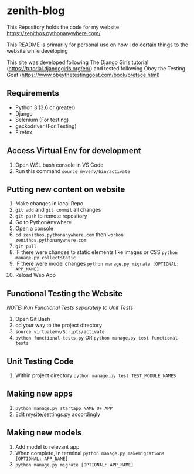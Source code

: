 # zenith-blog

This Repository holds the code for my website https://zenithos.pythonanywhere.com/

This README is primarily for personal use on how I do certain things to the website while developing

This site was developed following The Django Girls tutorial (https://tutorial.djangogirls.org/en/) and tested following Obey the Testing Goat (https://www.obeythetestinggoat.com/book/preface.html)

## Requirements
- Python 3 (3.6 or greater)
- Django 
- Selenium (For testing)
- geckodriver (For Testing)
- Firefox

## Access Virtual Env for development

1. Open WSL bash console in VS Code
2. Run this command `source myvenv/bin/activate`

## Putting new content on website

1.  Make changes in local Repo
2. `git add` and `git commit` all changes
3. `git push` to remote repository
4. Go to PythonAnywhere
5. Open a console 
6. `cd zenithos.pythonanywhere.com` then `workon zenithos.pythonanywhere.com`
7. `git pull`
8. IF there were changes to static elements like images or CSS `python manage.py collectstatic`
9. IF there were model changes `python manage.py migrate [OPTIONAL: APP_NAME]`
10. Reload Web App 

## Functional Testing the Website
_NOTE: Run Functional Tests separately to Unit Tests_
1. Open Git Bash
2. cd your way to the project directory
3. `source virtualenv/Scripts/activate`
4. `python functional-tests.py` OR `python manage.py test functional-tests`

## Unit Testing Code

1. Within project directory `python manage.py test TEST_MODULE_NAMES`

## Making new apps

1. `python manage.py startapp NAME_OF_APP`
2. Edit mysite/settings.py accordingly

## Making new models

1. Add model to relevant app
2. When complete, in terminal `python manage.py makemigrations [OPTIONAL: APP_NAME]`
3. `python manage.py migrate [OPTIONAL: APP_NAME]`

